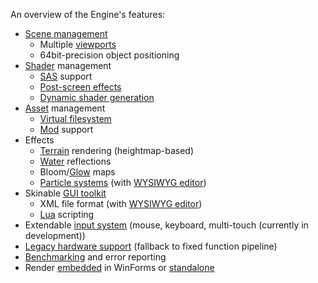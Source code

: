 An overview of the Engine's features:
  * [Scene management](SceneManagement)
    * Multiple [viewports](Viewport)
    * 64bit-precision object positioning
  * [Shader](Shader) management
    * [SAS](SAS) support
    * [Post-screen effects](PostScreenShader)
    * [Dynamic shader generation](DynamicShader)
  * [Asset](Asset) management
    * [Virtual filesystem](VFS)
    * [Mod](Mod) support
  * Effects
    * [Terrain](Terrain) rendering (heightmap-based)
    * [Water](Water) reflections
    * Bloom/[Glow](Glow) maps
    * [Particle systems](ParticleSystem) (with [WYSIWYG editor](AlphaEditor))
  * Skinable [GUI toolkit](OmegaGUI)
    * XML file format (with [WYSIWYG editor](AlphaEditor))
    * [Lua](Lua) scripting
  * Extendable [input system](Input) (mouse, keyboard, multi-touch (currently in development))
  * [Legacy hardware support](LegacySupport) (fallback to fixed function pipeline)
  * [Benchmarking](Benchmark) and error reporting
  * Render [embedded](RenderEmbedded) in WinForms or [standalone](RenderStandalone)